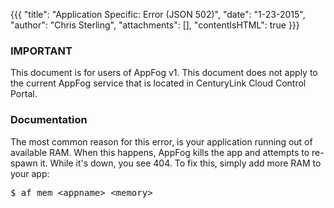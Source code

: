 {{{
  "title": "Application Specific: Error (JSON 502)",
  "date": "1-23-2015",
  "author": "Chris Sterling",
  "attachments": [],
  "contentIsHTML": true
}}}

### IMPORTANT

This document is for users of AppFog v1. This document does not apply to the current AppFog service that is located in CenturyLink Cloud Control Portal.

### Documentation


<p>The most common reason for this error, is your application running out of available RAM. When this happens, AppFog kills the app and attempts to re-spawn it. While it's down, you see 404. To fix this, simply add more RAM to your app:</p>
<pre>$ af mem &lt;appname&gt; &lt;memory&gt;
</pre>
